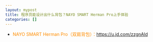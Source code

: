 ```yaml
---
layout: mypost
title: 程序员能设计出什么背包？NAYO SMART Herman Pro上手体验
categories: []
---
```


- <font color="#FF8C00">NAYO SMART Herman Pro（双肩背包）：</font><https://u.jd.com/zzgnAld>